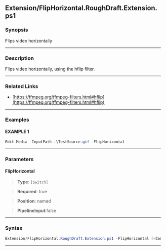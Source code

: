 
Extension/FlipHorizontal.RoughDraft.Extension.ps1
-------------------------------------------------
### Synopsis
Flips video horizontally

---
### Description

Flips video horizontally, using the hflip filter.

---
### Related Links
* [https://ffmpeg.org/ffmpeg-filters.html#hflip](https://ffmpeg.org/ffmpeg-filters.html#hflip)



---
### Examples
#### EXAMPLE 1
```PowerShell
Edit-Media -InputPath .\TestSource.gif -FlipHorizontal
```

---
### Parameters
#### **FlipHorizontal**

> **Type**: ```[Switch]```

> **Required**: true

> **Position**: named

> **PipelineInput**:false



---
### Syntax
```PowerShell
Extension/FlipHorizontal.RoughDraft.Extension.ps1 -FlipHorizontal [<CommonParameters>]
```
---




